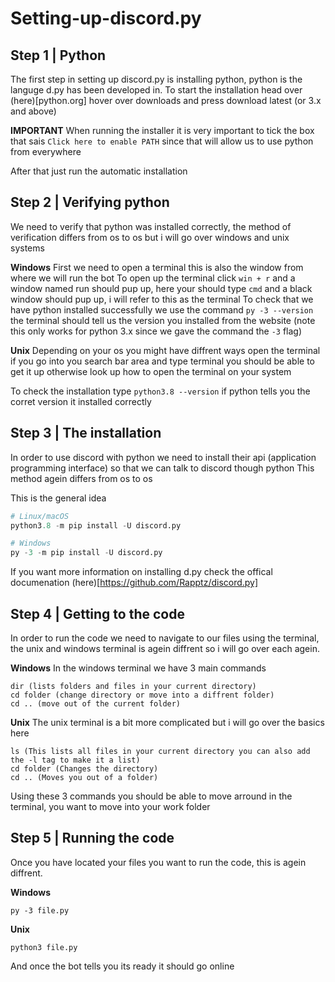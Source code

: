# Setting-up-discord.py

## Step 1 | Python
The first step in setting up discord.py is installing python, python is the languge d.py has been developed in. To start the installation head over (here)[python.org] hover over downloads and press download latest (or 3.x and above)

**IMPORTANT** When running the installer it is very important to tick the box that sais `Click here to enable PATH` since that will allow us to use python from everywhere 

After that just run the automatic installation

## Step 2 | Verifying python
We need to verify that python was installed correctly, the method of verification differs from os to os but i will go over windows and unix systems

**Windows**
First we need to open a terminal this is also the window from where we will run the bot
To open up the terminal click `win + r` and a window named run should pup up, here your should type `cmd` and a black window should pup up, i will refer to this as the terminal
To check that we have python installed successfully we use the command `py -3 --version` the terminal should tell us the version you installed from the website (note this only works for python 3.x since we gave the command the `-3` flag)

**Unix**
Depending on your os you might have diffrent ways open the terminal if you go into you search bar area and type terminal you should be able to get it up otherwise look up how to open the terminal on your system

To check the installation type `python3.8 --version` if python tells you the corret version it installed correctly

## Step 3 | The installation
In order to use discord with python we need to install their api (application programming interface) so that we can talk to discord though python
This method agein differs from os to os

This is the general idea
```py
# Linux/macOS
python3.8 -m pip install -U discord.py

# Windows
py -3 -m pip install -U discord.py
```
If you want more information on installing d.py check the offical documenation (here)[https://github.com/Rapptz/discord.py]

## Step 4 | Getting to the code
In order to run the code we need to navigate to our files using the terminal, the unix and windows terminal is agein diffrent so i will go over each agein.

**Windows**
In the windows terminal we have 3 main commands
```
dir (lists folders and files in your current directory)
cd folder (change directory or move into a diffrent folder)
cd .. (move out of the current folder)
```

**Unix**
The unix terminal is a bit more complicated but i will go over the basics here
```
ls (This lists all files in your current directory you can also add the -l tag to make it a list)
cd folder (Changes the directory)
cd .. (Moves you out of a folder)
```
Using these 3 commands you should be able to move arround in the terminal, you want to move into your work folder 

## Step 5 | Running the code
Once you have located your files you want to run the code, this is agein diffrent.

**Windows**
```
py -3 file.py
```

**Unix**
```
python3 file.py
```

And once the bot tells you its ready it should go online
